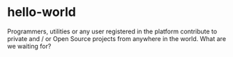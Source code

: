 # hello-world
Programmers, utilities or any user registered in the platform contribute to private and / or Open Source projects from anywhere in the world. What are we waiting for?
